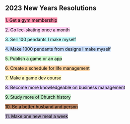 ## 2023 New Years Resolutions

<mark style="background: #FF5582A6;">1. Get a gym membership </mark>

<mark style="background: #FFB8EBA6;">2.  Go Ice-skating once a month</mark>

<mark style="background: #ABF7F7A6;">3. Sell 100 pendants I make myself</mark>

<mark style="background: #ADCCFFA6;">4. Make 1000 pendants from designs I make myself</mark>

<mark style="background: #BBFABBA6;">5. Publish a game or an app</mark>

<mark style="background: #FFB86CA6;">6. Create a schedule for life management </mark>

<mark style="background: #FFF3A3A6;">7. Make a game dev course</mark>

<mark style="background: #D2B3FFA6;">8. Become more knowledgeable on business management</mark>

<mark style="background: #A2E2ABA8;">9. Study more of Church history</mark>

<mark style="background: #90400EA8;">10. Be a better husband and person</mark>

<mark style="background: #9281A9A8;">11. Make one new meal a week</mark>
